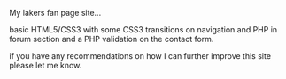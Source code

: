 My lakers fan page site...

basic HTML5/CSS3 with some CSS3 transitions on navigation and PHP in forum section and a PHP validation on the contact form.

if you have any recommendations on how I can further improve this site please let me know.
